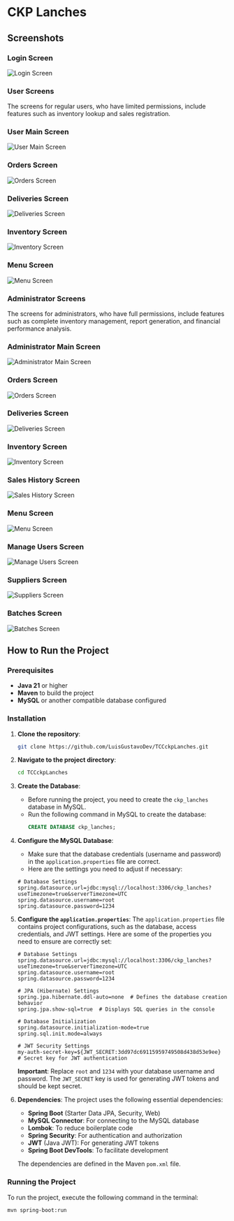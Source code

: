 # CKP Lanches

## Screenshots

### Login Screen
![Login Screen](./screenshots/img1.png)

### **User Screens**
The screens for regular users, who have limited permissions, include features such as inventory lookup and sales registration.

### User Main Screen
![User Main Screen](./screenshots/user/img2.jpg)

### Orders Screen
![Orders Screen](./screenshots/user/img3.png)

### Deliveries Screen
![Deliveries Screen](./screenshots/user/img4.png)

### Inventory Screen
![Inventory Screen](./screenshots/user/img5.jpg)

### Menu Screen
![Menu Screen](./screenshots/user/img6.png)

### **Administrator Screens**
The screens for administrators, who have full permissions, include features such as complete inventory management, report generation, and financial performance analysis.

### Administrator Main Screen
![Administrator Main Screen](./screenshots/admin/img7.jpg)

### Orders Screen
![Orders Screen](./screenshots/admin/img8.png)

### Deliveries Screen
![Deliveries Screen](./screenshots/admin/img9.jpg)

### Inventory Screen
![Inventory Screen](./screenshots/admin/img10.png)

### Sales History Screen
![Sales History Screen](./screenshots/admin/img11.png)

### Menu Screen
![Menu Screen](./screenshots/admin/img12.png)

### Manage Users Screen
![Manage Users Screen](./screenshots/admin/img13.png)

### Suppliers Screen
![Suppliers Screen](./screenshots/admin/img14.png)

### Batches Screen
![Batches Screen](./screenshots/admin/img15.png)

## How to Run the Project

### Prerequisites
- **Java 21** or higher
- **Maven** to build the project
- **MySQL** or another compatible database configured

### Installation

1. **Clone the repository**:
    ```bash
    git clone https://github.com/LuisGustavoDev/TCCckpLanches.git
    ```

2. **Navigate to the project directory**:
    ```bash
    cd TCCckpLanches
    ```

3. **Create the Database**:
    - Before running the project, you need to create the `ckp_lanches` database in MySQL.
    - Run the following command in MySQL to create the database:
      ```sql
      CREATE DATABASE ckp_lanches;
      ```

4. **Configure the MySQL Database**:
    - Make sure that the database credentials (username and password) in the `application.properties` file are correct.
    - Here are the settings you need to adjust if necessary:

    ```properties
    # Database Settings
    spring.datasource.url=jdbc:mysql://localhost:3306/ckp_lanches?useTimezone=true&serverTimezone=UTC
    spring.datasource.username=root
    spring.datasource.password=1234
    ```

5. **Configure the `application.properties`**:
    The `application.properties` file contains project configurations, such as the database, access credentials, and JWT settings. Here are some of the properties you need to ensure are correctly set:

    ```properties
    # Database Settings
    spring.datasource.url=jdbc:mysql://localhost:3306/ckp_lanches?useTimezone=true&serverTimezone=UTC
    spring.datasource.username=root
    spring.datasource.password=1234

    # JPA (Hibernate) Settings
    spring.jpa.hibernate.ddl-auto=none  # Defines the database creation behavior
    spring.jpa.show-sql=true  # Displays SQL queries in the console

    # Database Initialization
    spring.datasource.initialization-mode=true
    spring.sql.init.mode=always

    # JWT Security Settings
    my-auth-secret-key=${JWT_SECRET:3dd97dc69115959749508d438d53e9ee}  # Secret key for JWT authentication
    ```

    **Important**: Replace `root` and `1234` with your database username and password. The `JWT_SECRET` key is used for generating JWT tokens and should be kept secret.

6. **Dependencies**:
    The project uses the following essential dependencies:

    - **Spring Boot** (Starter Data JPA, Security, Web)
    - **MySQL Connector**: For connecting to the MySQL database
    - **Lombok**: To reduce boilerplate code
    - **Spring Security**: For authentication and authorization
    - **JWT** (Java JWT): For generating JWT tokens
    - **Spring Boot DevTools**: To facilitate development

    The dependencies are defined in the Maven `pom.xml` file.

### Running the Project

To run the project, execute the following command in the terminal:

```bash
mvn spring-boot:run
```